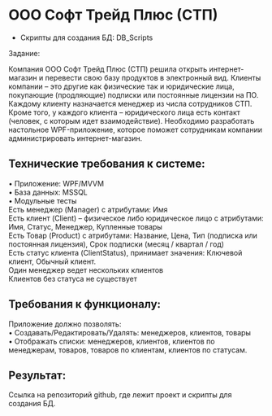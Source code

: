﻿# ООО Софт Трейд Плюс (СТП)

* Скрипты для создания БД: DB_Scripts  


Задание:

Компания ООО Софт Трейд Плюс (СТП) решила открыть интернет-магазин и перевести свою базу продуктов в электронный вид. Клиенты компании – это другие как физические так и юридические лица, покупающие (продляющие) подписки или постоянные лицензии на ПО. Каждому клиенту назначается менеджер из числа сотрудников СТП. Кроме того, у каждого клиента – юридического лица есть контакт (человек, с которым идет взаимодействие). Необходимо разработать настольное WPF-приложение, которое поможет сотрудникам компании администрировать интернет-магазин.  

## Технические требования к системе:  

•	Приложение: WPF/MVVM   
•	База данных: MSSQL  
•	Модульные тесты  
Есть менеджер (Manager) с атрибутами: Имя  
Есть клиент (Client) – физическое либо юридическое лицо с атрибутами: Имя, Статус, Менеджер, Купленные товары  
Есть Товар (Product) с атрибутами: Название, Цена, Тип (подписка или постоянная лицензия), Срок подписки (месяц / квартал / год)  
Есть статус клиента (ClientStatus), принимает значения: Ключевой клиент, Обычный клиент.  
Один менеджер ведет нескольких клиентов  
Клиентов без статуса не существует  
## Требования к функционалу:  
Приложение должно позволять:  
•	Создавать/Редактировать/Удалять: менеджеров, клиентов, товары  
•	Отображать списки: менеджеров, клиентов, клиентов по менеджерам, товаров, товаров по клиентам, клиентов по статусам.  
## Результат:  
Ссылка на репозиторий github, где лежит проект и скрипты для создания БД.  
